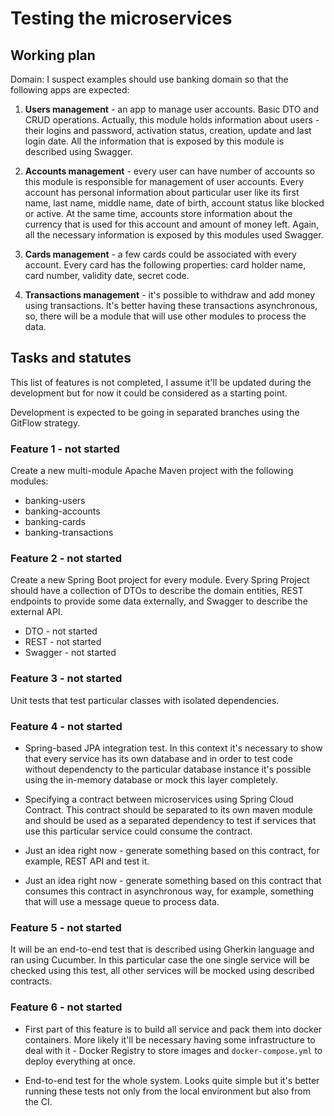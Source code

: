 # Testing the microservices

## Working plan

Domain: I suspect examples should use banking domain so that the following apps are expected:

1. **Users management** - an app to manage user accounts. Basic DTO and CRUD operations. Actually, 
this module holds information about users - their logins and password, activation status, creation, 
update and last login date. All the information that is exposed by this module is described using Swagger. 

2. **Accounts management** - every user can have number of accounts so this module is responsible 
for management of user accounts. Every account has personal information about particular user
like its first name, last name, middle name, date of birth, account status like blocked or active.
At the same time, accounts store information about the currency that is used for this account
and amount of money left. Again, all the necessary information is exposed by this modules used Swagger.   

3. **Cards management** - a few cards could be associated with every account. Every card has the
following properties: card holder name, card number, validity date, secret code.  

4. **Transactions management** - it's possible to withdraw and add money using transactions. It's 
better having these transactions asynchronous, so, there will be a module that will use other
modules to process the data. 

## Tasks and statutes

This list of features is not completed, I assume it'll be updated during the development but
for now it could be considered as a starting point. 

Development is expected to be going in separated branches using the GitFlow strategy. 

### Feature 1 - not started

Create a new multi-module Apache Maven project with the following modules:

* banking-users
* banking-accounts
* banking-cards
* banking-transactions

### Feature 2 - not started

Create a new Spring Boot project for every module. Every Spring Project should have a collection
of DTOs to describe the domain entities, REST endpoints to provide some data externally,
and Swagger to describe the external API.

* DTO - not started
* REST - not started
* Swagger - not started
                                      
### Feature 3 - not started

Unit tests that test particular classes with isolated dependencies.

### Feature 4 - not started

* Spring-based JPA integration test. In this context it's necessary to show that
every service has its own database and in order to test code without dependencty
to the particular database instance it's possible using the in-memory database or 
mock this layer completely.

* Specifying a contract between microservices using Spring Cloud Contract. This contract should
be separated to its own maven module and should be used as a separated dependency to test if
services that use this particular service could consume the contract. 

* Just an idea right now - generate something based on this contract, for example, REST API and 
test it. 

* Just an idea right now - generate something based on this contract that consumes this contract
in asynchronous way, for example, something that will use a message queue to process data.

### Feature 5 - not started

It will be an end-to-end test that is described using Gherkin language and ran using Cucumber. 
In this particular case the one single service will be checked using this test, all other services
will be mocked using described contracts. 

### Feature 6 - not started

* First part of this feature is to build all service and pack them into docker containers. More
likely it'll be necessary having some infrastructure to deal with it - Docker Registry to store
images and `docker-compose.yml` to deploy everything at once. 

* End-to-end test for the whole system. Looks quite simple but it's better running these tests
not only from the local environment but also from the CI. 
  
